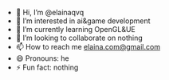 - 👋 Hi, I’m @elainaqvq
- 👀 I’m interested in ai&game development
- 🌱 I’m currently learning OpenGL&UE
- 💞️ I’m looking to collaborate on nothing
- 📫 How to reach me elaina.com@gmail.com
- 😄 Pronouns: he
- ⚡ Fun fact: nothing

<!---
elainaqvq/elainaqvq is a ✨ special ✨ repository because its `README.md` (this file) appears on your GitHub profile.
You can click the Preview link to take a look at your changes.
--->

